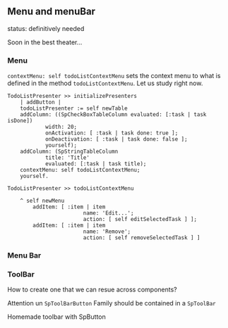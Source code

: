 ## Menu and menuBar

status: definitively needed

Soon in the best theater...


### Menu

`contextMenu: self todoListContextMenu` sets the context menu to what is defined in the method `todoListContextMenu`. Let us study right now.



```
TodoListPresenter >> initializePresenters
    | addButton |
    todoListPresenter := self newTable
    addColumn: ((SpCheckBoxTableColumn evaluated: [:task | task isDone]) 
            width: 20;
            onActivation: [ :task | task done: true ];
            onDeactivation: [ :task | task done: false ];
            yourself);
    addColumn: (SpStringTableColumn 
            title: 'Title' 
            evaluated: [:task | task title);
    contextMenu: self todoListContextMenu;
    yourself.
```

```
TodoListPresenter >> todoListContextMenu

    ^ self newMenu 
        addItem: [ :item | item 
                        name: 'Edit...'; 
                        action: [ self editSelectedTask ] ];
        addItem: [ :item | item 
                        name: 'Remove'; 
                        action: [ self removeSelectedTask ] ]
```

### Menu Bar

### ToolBar

How to create one that we can resue across components?

Attention un `SpToolBarButton` Family should be contained in a `SpToolBar`


Homemade toolbar with SpButton